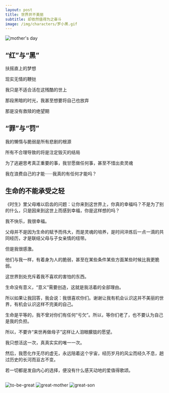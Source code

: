 ```yaml
---
layout: post
title: 世界并不美丽
subtitle: 却依然值得为之奋斗
image: /img/characters/罗小黑.gif
---
```


![mother's day](http://img0.pcbaby.com.cn/pcbaby/1605/06/2914461_523e029826adcf3190e246a11d3e2f97585cef9dac2f-M1pvTq_fw658.jpg)

## “红”与“黑”

扶摇直上的梦想

现实无情的鞭挞

我只是不适合活在这残酷的世上

那段黑暗的时光，我甚至想要将自己也放弃

那是没有救赎的绝望期

## “罪”与“罚”

我的懒惰与脆弱是所有悲剧的根源

所有不合理导致的将是注定毁灭的结局

为了逃避思考真正重要的事，我甘愿做任何事，甚至不惜出卖灵魂

我在浪费自己的才能······我真的有任何才能吗？

## 生命的不能承受之轻

《时生》里父母难以启齿的问题：让你来到这世界上，你真的幸福吗？不是为了别的什么，只是因来到这世上而感到幸福，你是这样想的吗？

我不快乐，我很幸福。

父母并不是因为生命的赋予而伟大，而是灵魂的培养，是时间淬炼后一点一滴的共同经历，才是联结父母与子女亲情的纽带。

但是我很感激。

他们与我一样，有着身为人的脆弱，甚至在某些条件某些方面某些时候比我更脆弱。

这世界到处充斥着我不喜欢的害怕的东西。

生命没有意义，“意义”需要创造，这就是我活着的全部理由。

所以如果让我回答，我会说：我很喜欢你们。谢谢让我有机会认识这并不美丽的世界，有机会认识这样不完美的自己。

生命是平等的，我不曾对你们有任何“亏欠”。所以，等你们老了，也不要认为自己是我的负担。

所以，不要许“来世再做母子”这样让人泪眼朦胧的愿望。

我只想活这一次，真真实实的唯一一次。

然后，我愿化作无尽的虚无，永远陪着这个宇宙，经历岁月的风尘而经久不息，趟过历史的长河而亘古不变。

若一切都是发自内心的选择，便没有什么感天动地的爱值得歌颂。

## 

![to-be-great](https://pic3.zhimg.com/09a6c0e7414120ff255376650c1e1c7e_b.jpg)
![great-mother](https://pic2.zhimg.com/8c352f1924257eaa89a90173cd0c00c5_b.jpg)
![great-son](https://pic1.zhimg.com/34eaf1bc6ac240e98ee9614b330fe85c_b.jpg)
